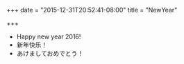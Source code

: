 +++
date = "2015-12-31T20:52:41-08:00"
title = "NewYear"

+++

* Happy new year 2016!
* 新年快乐！
* あけましておめでとう！